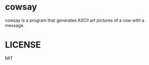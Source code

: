 # cowsay

cowsay is a program that generates ASCII art pictures of a cow with a message.

# LICENSE

MIT

